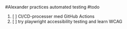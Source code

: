 #Alexander practices automated testing
#todo
1. [ ] CI/CD-processer med GitHub Actions
2. [ ] try playwright accessibility testing and learn WCAG 